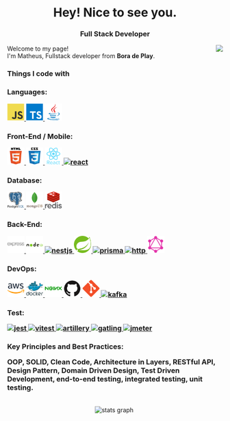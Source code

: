 <h1 align="center">Hey! Nice to see you.</h1>

<h3 align="center">Full Stack Developer</h3>

<div align="center">
  <img align="right" height="300" src="https://c.tenor.com/whgQwNlVvNkAAAAi/xero-code.gif"  />
</div>

<p>Welcome to my page! </br> I'm Matheus, Fullstack developer from <b>Bora de Play</b>.</p>

<h3>Things I code with</h3>

<div align="left">

  <h3 align="left">
    <p>Languages:</p>
    <!-- Ícones de linguagens -->
    <a href="https://developer.mozilla.org/en-US/docs/Web/JavaScript" target="_blank" rel="noreferrer"> <img src="https://raw.githubusercontent.com/devicons/devicon/master/icons/javascript/javascript-original.svg" alt="javascript" width="40" height="40"/> </a>
    <a href="https://www.typescriptlang.org/" target="_blank" rel="noreferrer"> <img src="https://raw.githubusercontent.com/devicons/devicon/master/icons/typescript/typescript-original.svg" alt="typescript" width="40" height="40"/> </a>
    <a href="https://www.java.com/" target="_blank" rel="noreferrer"> <img src="https://raw.githubusercontent.com/devicons/devicon/master/icons/java/java-original.svg" alt="java" width="40" height="40"/> </a>
  </h3>

  <h3 align="left">
    <p>Front-End / Mobile:</p>
    <!-- Ícones de tecnologias de front-end/mobile -->
    <a href="https://www.w3.org/html/" target="_blank" rel="noreferrer"> <img src="https://raw.githubusercontent.com/devicons/devicon/master/icons/html5/html5-original-wordmark.svg" alt="html5" width="40" height="40"/> </a>
    <a href="https://www.w3schools.com/css/" target="_blank" rel="noreferrer"> <img src="https://raw.githubusercontent.com/devicons/devicon/master/icons/css3/css3-original-wordmark.svg" alt="css3" width="40" height="40"/> </a>
    <a href="https://reactjs.org/" target="_blank" rel="noreferrer"> <img src="https://raw.githubusercontent.com/devicons/devicon/master/icons/react/react-original-wordmark.svg" alt="react" width="40" height="40"/> </a>
    <a href="https://expo.dev/" target="_blank" rel="noreferrer"> <img src="https://www.svgrepo.com/show/353722/expo.svg" alt="react" width="40" height="40"/> </a>
    
  </h3>

  <h3 align="left">
    <p>Database:</p>
    <!-- Ícones de bancos de dados -->
    <a href="https://www.postgresql.org" target="_blank" rel="noreferrer"> <img src="https://raw.githubusercontent.com/devicons/devicon/master/icons/postgresql/postgresql-original-wordmark.svg" alt="postgresql" width="40" height="40"/> </a>
    <a href="https://www.mongodb.com/" target="_blank" rel="noreferrer"> <img src="https://raw.githubusercontent.com/devicons/devicon/master/icons/mongodb/mongodb-original-wordmark.svg" alt="mongodb" width="40" height="40"/> </a>
    <a href="https://redis.io" target="_blank" rel="noreferrer"> <img src="https://raw.githubusercontent.com/devicons/devicon/master/icons/redis/redis-original-wordmark.svg" alt="redis" width="40" height="40"/> </a>
  </h3>

  <h3 align="left">
    <p>Back-End:</p>
    <!-- Ícones de tecnologias de back-end -->
    <a href="https://expressjs.com" target="_blank" rel="noreferrer"> <img src="https://raw.githubusercontent.com/devicons/devicon/master/icons/express/express-original-wordmark.svg" alt="express" width="40" height="40"/> </a>
    <a href="https://nodejs.org" target="_blank" rel="noreferrer"> <img src="https://raw.githubusercontent.com/devicons/devicon/master/icons/nodejs/nodejs-original-wordmark.svg" alt="nodejs" width="40" height="40"/> </a>
    <a href="https://nestjs.com/" target="_blank" rel="noreferrer"> <img src="https://nestjs.com/img/logo_text.svg" alt="nestjs" width="40" height="40"/> </a>
    <a href="https://spring.io/projects/spring-boot" target="_blank" rel="noreferrer"> <img src="https://raw.githubusercontent.com/devicons/devicon/master/icons/spring/spring-original.svg" alt="spring-boot" width="40" height="40"/> </a>
    <a href="https://www.svgrepo.com/show/373776/light-prisma.svg" target="_blank" rel="noreferrer"> <img src="https://www.svgrepo.com/show/373776/light-prisma.svg" alt="prisma" width="40" height="40"/> </a>
    <a href="https://www.svgrepo.com/show/340417/http.svg" target="_blank" rel="noreferrer"> <img src="https://www.svgrepo.com/show/340417/http.svg" alt="http" width="40" height="40"/> </a>
    <a href="https://graphql.org/" target="_blank" rel="noreferrer"> <img src="https://raw.githubusercontent.com/devicons/devicon/master/icons/graphql/graphql-plain.svg" alt="graphql" width="40" height="40"/> </a>
  </h3>

  <h3 align="left">
    <p>DevOps:</p>
    <!-- Ícones de tecnologias DevOps -->
    <a href="https://aws.amazon.com" target="_blank" rel="noreferrer"> <img src="https://raw.githubusercontent.com/devicons/devicon/master/icons/amazonwebservices/amazonwebservices-original-wordmark.svg" alt="aws" width="40" height="40"/> </a>
    <a href="https://www.docker.com/" target="_blank" rel="noreferrer"> <img src="https://raw.githubusercontent.com/devicons/devicon/master/icons/docker/docker-original-wordmark.svg" alt="docker" width="40" height="40"/> </a>
    <a href="https://www.nginx.com/" target="_blank" rel="noreferrer"> <img src="https://raw.githubusercontent.com/devicons/devicon/master/icons/nginx/nginx-original.svg" alt="nginx" width="40" height="40"/> </a>
    <a href="https://github.com/features/actions" target="_blank" rel="noreferrer"> <img src="https://raw.githubusercontent.com/devicons/devicon/master/icons/github/github-original.svg" alt="github-actions" width="40" height="40"/> </a>
    <a href="https://git-scm.com/" target="_blank" rel="noreferrer"> <img src="https://raw.githubusercontent.com/devicons/devicon/master/icons/git/git-original.svg" alt="git" width="40" height="40"/> </a>
    <a href="https://kafka.apache.org/" target="_blank" rel="noreferrer"> <img src="https://www.svgrepo.com/show/353950/kafka.svg" alt="kafka" width="40" height="40"/> </a>
  </h3>

  <h3 align="left">
    <p>Test:</p>
    <!-- Ícones de tecnologias de testes -->
    <a href="https://jestjs.io" target="_blank" rel="noreferrer"> <img src="https://jestjs.io/img/jest.png" alt="jest" width="40" height="40"/> </a>
    <a href="https://vitest.dev/" target="_blank" rel="noreferrer"> <img src="https://user-images.githubusercontent.com/11247099/145112184-a9ff6727-661c-439d-9ada-963124a281f7.png" alt="vitest" width="40" height="40"/> </a>
    <a href="https://artillery.io/" target="_blank" rel="noreferrer"> <img src="https://avatars.githubusercontent.com/u/12608521?s=200&v=4" alt="artillery" width="40" height="40"/> </a>
    <a href="https://gatling.io/" target="_blank" rel="noreferrer"> <img src="https://gatling.io/wp-content/uploads/2021/05/startup-gatling-company-join.png" alt="gatling" width="40" height="40"/> </a>
    <a href="https://jmeter.apache.org/" target="_blank" rel="noreferrer"> <img src="https://jmeter.apache.org/images/logo.svg" alt="jmeter" width="40" height="40"/> </a>
  </h3>

  <h3 align="left">
    <p>Key Principles and Best Practices:</p>
   OOP, SOLID, Clean Code, Architecture in Layers, RESTful API, Design Pattern, Domain Driven Design, Test Driven Development, end-to-end testing, integrated testing, unit testing.
  </h3>
</div>

<br clear="both">

<div align="center">
    <img src="https://github-readme-stats.vercel.app/api?hide_title=false&hide_rank=false&show_icons=true&include_all_commits=true&count_private=true&disable_animations=false&theme=dracula&locale=en&hide_border=false&username=MathRMM" height="150" alt="stats graph"  />
    <img src="https://github-readme-stats.vercel.app/api/top-langs?locale=en&hide_title=false&layout=compact&card_width=320&langs_count=5&theme=dracula&hide_border=false&username=MathRMM" height="150" alt "languages graph"  />
</div>
